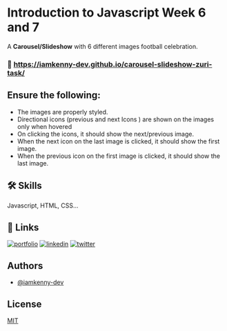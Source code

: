# Introduction to Javascript Week 6 and 7

A <strong>Carousel/Slideshow</strong> with 6 different images football celebration.

### 🔗 https://iamkenny-dev.github.io/carousel-slideshow-zuri-task/

## Ensure the following:
- The images are properly styled.
- Directional icons (previous and next Icons ) are shown on the images only when hovered
- On clicking the icons, it should show the next/previous image. 
- When the next icon on the last image is clicked, it should show the first image.
- When the previous icon on the first image is clicked, it should show the last image.

## 🛠 Skills
Javascript, HTML, CSS...



## 🔗 Links
[![portfolio](https://img.shields.io/badge/my_portfolio-000?style=for-the-badge&logo=ko-fi&logoColor=blue)](https://github.com/iamkenny-dev/)
[![linkedin](https://img.shields.io/badge/linkedin-0A66C2?style=for-the-badge&logo=linkedin&logoColor=black)](https://www.linkedin.com/)
[![twitter](https://img.shields.io/badge/twitter-1DA1F2?style=for-the-badge&logo=twitter&logoColor=white)](https://twitter.com/iamkenny_co)


## Authors

- [@iamkenny-dev](https://www.github.com/iamkenny-dev)


## License
[MIT](https://choosealicense.com/licenses/mit/)
